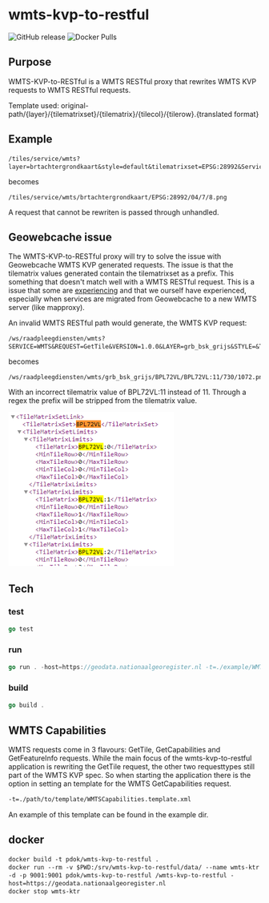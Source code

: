 # wmts-kvp-to-restful

![GitHub release](https://img.shields.io/github/release/PDOK/wmts-kvp-to-restful.svg)
![Docker Pulls](https://img.shields.io/docker/pulls/pdok/wmts-kvp-to-restful.svg)

## Purpose

WMTS-KVP-to-RESTful is a WMTS RESTful proxy that rewrites WMTS KVP requests to WMTS RESTful requests.

Template used: original-path/{layer}/{tilematrixset}/{tilematrix}/{tilecol}/{tilerow}.{translated format}

## Example

```http
/tiles/service/wmts?layer=brtachtergrondkaart&style=default&tilematrixset=EPSG:28992&Service=WMTS&Request=GetTile&Version=1.0.0&Format=image/png&TileMatrix=04&TileCol=7&TileRow=8
```

becomes

```http
/tiles/service/wmts/brtachtergrondkaart/EPSG:28992/04/7/8.png
```

A request that cannot be rewriten is passed through unhandled.

## Geowebcache issue

The WMTS-KVP-to-RESTful proxy will try to solve the issue with Geowebcache WMTS KVP generated requests. The issue is that the tilematrix values generated contain the tilematrixset as a prefix. This something that doesn't match well with a WMTS RESTful request. This is a issue that some are [experiencing](https://geoforum.nl/t/wmts-tilematrix-parameter-maakt-request-ongelding/2928) and that we ourself have experienced, especially when services are migrated from Geowebcache to a new WMTS server (like mapproxy).

An invalid WMTS RESTful path would generate, the WMTS KVP request:

```http
/ws/raadpleegdiensten/wmts?SERVICE=WMTS&REQUEST=GetTile&VERSION=1.0.0&LAYER=grb_bsk_grijs&STYLE=&TILEMATRIXSET=BPL72VL&TILEMATRIX=BPL72VL:11&TILEROW=1072&TILECOL=730&FORMAT=image/png
```

becomes

```http
/ws/raadpleegdiensten/wmts/grb_bsk_grijs/BPL72VL/BPL72VL:11/730/1072.png
```

With an incorrect tilematrix value of BPL72VL:11 instead of 11. Through a regex the prefix will be stripped from the tilematrix value.

![gwc-issue](img/gwc-issue.png)

## Tech

### test

```go
go test
```

### run

```go
go run . -host=https://geodata.nationaalgeoregister.nl -t=./example/WMTSCapabilities.template.xml
```

### build

```go
go build .
```

## WMTS Capabilities

WMTS requests come in 3 flavours: GetTile, GetCapabilities and GetFeatureInfo requests. While the main focus of the wmts-kvp-to-restful application is rewriting the GetTile request, the other two requesttypes still part of the WMTS KVP spec. So when starting the application there is the option in setting an template for the WMTS GetCapabilities request.

```cmd
-t=./path/to/template/WMTSCapabilities.template.xml
```

An example of this template can be found in the example dir.

## docker

```docker
docker build -t pdok/wmts-kvp-to-restful .
docker run --rm -v $PWD:/srv/wmts-kvp-to-restful/data/ --name wmts-ktr -d -p 9001:9001 pdok/wmts-kvp-to-restful /wmts-kvp-to-restful -host=https://geodata.nationaalgeoregister.nl
docker stop wmts-ktr
```
